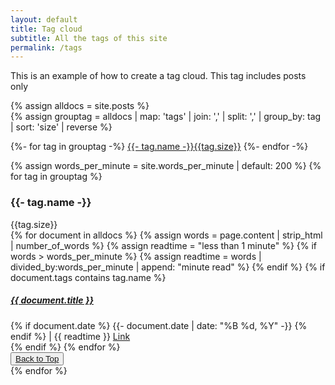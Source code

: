 ```yaml
---
layout: default
title: Tag cloud
subtitle: All the tags of this site
permalink: /tags
---
```


This is an example of how to create a tag cloud. This tag includes posts only


{% assign alldocs = site.posts %}		
{% assign grouptag =  alldocs | map: 'tags' | join: ','  | split: ','  | group_by: tag | sort: 'size' | reverse %}
<div class="row pt-5" id="tags">
<div class="col">
	{%- for tag in grouptag -%}
	<a href="#{{- tag.name -}}" class="btn btn-chulapa m-1" role="button" style="font-size: calc(1rem + {{tag.size}}px/3 - 1px);"><i class="fa fa-tag mr-2" aria-hidden="true"></i>{{- tag.name -}}<span class="badge badge-pill badge-info ml-2">{{tag.size}}</span></a>
	{%- endfor -%}
	</div>
</div>

{% assign words_per_minute = site.words_per_minute | default: 200 %}
{% for tag in grouptag %}
<section id="{{- tag.name -}}" class="pt-5">
<div class="d-flex  align-items-center border-bottom border-chulapa mb-2">
  <h3 class="my-0"><i class="fa fa-tag mr-1" aria-hidden="true"></i>{{- tag.name -}} </h3>
  <div class="badge badge-pill badge-info ml-2">{{tag.size}}</div>
</div>
  {% for document in alldocs %}
  {% assign words = page.content | strip_html | number_of_words %}
  {% assign readtime = "less than 1 minute" %}
  {% if words > words_per_minute %}
  {% assign readtime = words | divided_by:words_per_minute | append: "minute read" %}
  {% endif %}
	{% if document.tags contains tag.name %}
  <article class="chulapa-links-hover-only mb-3">
  <a href="{{ document.url | absolute_url }}"><h5>{{ document.title }}</h5></a>
  {% if document.date %}
  <time class="small font-italic" datetime="{{- document.date | date_to_xmlschema -}}">{{- document.date | date: "%B %d, %Y" -}}</time>
  {% endif %} | <i class="far fa-clock"></i> {{ readtime }}  <a href="{{ document.url | absolute_url }}" class="text-primary"><i class="fas fa-external-link-alt mx-2"></i><span class="sr-only">Link</span></a>
  </article>
  {% endif %}
  {% endfor %}
  <div class="text-right">
      <button type="button" class="btn btn-outline-chulapa btn-sm">
      <a href="#tags"><i class="fa fa-chevron-up"></i> Back to Top</a>
      </button>
  </div>
</section>
{% endfor %}